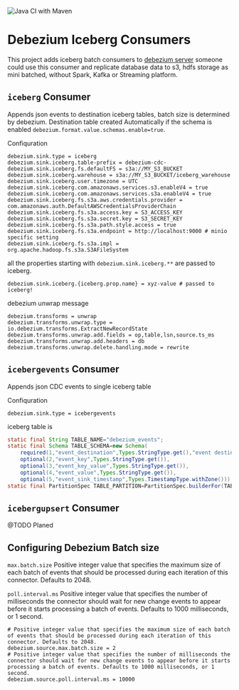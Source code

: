 ![Java CI with Maven](https://github.com/memiiso/debezium-server-iceberg/workflows/Java%20CI%20with%20Maven/badge.svg?branch=master)

# Debezium Iceberg Consumers

This project adds iceberg batch consumers
to [debezium server](https://debezium.io/documentation/reference/operations/debezium-server.html)
someone could use this consumer and replicate database data to s3, hdfs storage as mini batched, without Spark, Kafka or
Streaming platform.

## `iceberg` Consumer

Appends json events to destination iceberg tables, batch size is determined by debezium. Destination table created
Automatically if the schema is enabled `debezium.format.value.schemas.enable=true`.

Confiquration

```properties
debezium.sink.type = iceberg
debezium.sink.iceberg.table-prefix = debezium-cdc-
debezium.sink.iceberg.fs.defaultFS = s3a://MY_S3_BUCKET
debezium.sink.iceberg.warehouse = s3a://MY_S3_BUCKET/iceberg_warehouse
debezium.sink.iceberg.user.timezone = UTC
debezium.sink.iceberg.com.amazonaws.services.s3.enableV4 = true
debezium.sink.iceberg.com.amazonaws.services.s3a.enableV4 = true
debezium.sink.iceberg.fs.s3a.aws.credentials.provider = com.amazonaws.auth.DefaultAWSCredentialsProviderChain
debezium.sink.iceberg.fs.s3a.access.key = S3_ACCESS_KEY
debezium.sink.iceberg.fs.s3a.secret.key = S3_SECRET_KEY
debezium.sink.iceberg.fs.s3a.path.style.access = true
debezium.sink.iceberg.fs.s3a.endpoint = http://localhost:9000 # minio specific setting
debezium.sink.iceberg.fs.s3a.impl = org.apache.hadoop.fs.s3a.S3AFileSystem
```

all the properties starting with `debezium.sink.iceberg.**` are passed to iceberg.

```properties
debezium.sink.iceberg.{iceberg.prop.name} = xyz-value # passed to iceberg!
```

debezium unwrap message

```properties
debezium.transforms = unwrap
debezium.transforms.unwrap.type = io.debezium.transforms.ExtractNewRecordState
debezium.transforms.unwrap.add.fields = op,table,lsn,source.ts_ms
debezium.transforms.unwrap.add.headers = db
debezium.transforms.unwrap.delete.handling.mode = rewrite
```

## `icebergevents` Consumer

Appends json CDC events to single iceberg table

Confiquration

````properties
debezium.sink.type = icebergevents
````

iceberg table is

```java
static final String TABLE_NAME="debezium_events";
static final Schema TABLE_SCHEMA=new Schema(
    required(1,"event_destination",Types.StringType.get(),"event destination"),
    optional(2,"event_key",Types.StringType.get()),
    optional(3,"event_key_value",Types.StringType.get()),
    optional(4,"event_value",Types.StringType.get()),
    optional(5,"event_sink_timestamp",Types.TimestampType.withZone()));
static final PartitionSpec TABLE_PARTITION=PartitionSpec.builderFor(TABLE_SCHEMA).identity("event_destination").build();
```

## `icebergupsert` Consumer

@TODO Planed

## Configuring Debezium Batch size

`max.batch.size` Positive integer value that specifies the maximum size of each batch of events that should be processed
during each iteration of this connector. Defaults to 2048.

`poll.interval.ms` Positive integer value that specifies the number of milliseconds the connector should wait for new
change events to appear before it starts processing a batch of events. Defaults to 1000 milliseconds, or 1 second.

```properties
# Positive integer value that specifies the maximum size of each batch of events that should be processed during each iteration of this connector. Defaults to 2048.
debezium.source.max.batch.size = 2
# Positive integer value that specifies the number of milliseconds the connector should wait for new change events to appear before it starts processing a batch of events. Defaults to 1000 milliseconds, or 1 second.
debezium.source.poll.interval.ms = 10000
```